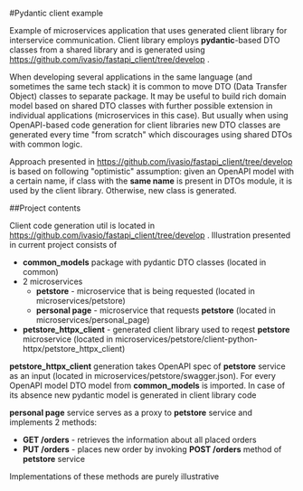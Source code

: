 #Pydantic client example

Example of microservices application that uses generated client library 
for interservice communication. Client library employs **pydantic**-based DTO classes 
from a shared library and is generated using 
https://github.com/ivasio/fastapi_client/tree/develop .

When developing several applications in the same language (and sometimes the same tech 
stack) it is common to move DTO (Data Transfer Object) classes to separate package. It 
may be useful to build rich domain model based on shared DTO classes with further 
possible extension in individual applications (microservices in this case). But usually 
when using OpenAPI-based code generation for client libraries new DTO classes are 
generated every time "from scratch" which discourages using shared DTOs with common 
logic.

Approach presented in https://github.com/ivasio/fastapi_client/tree/develop is based on 
following "optimistic" assumption: given an OpenAPI model with a certain name, if class 
with the **same name** is present in DTOs module, it is used by the client library. 
Otherwise, new class is generated. 

##Project contents

Client code generation util is located in 
https://github.com/ivasio/fastapi_client/tree/develop . Illustration presented in 
current project consists of
- **common_models** package with pydantic DTO classes (located in common)
- 2 microservices
    - **petstore** - microservice that is being requested (located in 
      microservices/petstore)
    - **personal page**  - microservice that requests **petstore** (located in 
      microservices/personal_page)
- **petstore_httpx_client** - generated client library used to reqest **petstore** 
  microservice (located in 
  microservices/petstore/client-python-httpx/petstore_httpx_client)

**petstore_httpx_client** generation takes OpenAPI spec of **petstore** service as an
input (located in microservices/petstore/swagger.json). For every OpenAPI model 
DTO model from **common_models** is imported. In case of its absence new pydantic 
model is generated in client library code

**personal page** service serves as a proxy to **petstore** service and implements 
2 methods:
- **GET /orders** - retrieves the information about all placed orders
- **PUT /orders** - places new order by invoking **POST /orders** method of 
  **petstore** service

Implementations of these methods are purely illustrative

